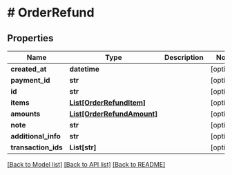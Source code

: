 # # OrderRefund


## Properties 


Name | Type | Description | Notes
------------ | ------------- | ------------- | -------------
**created_at**| **datetime** |   | [optional]
**payment_id**| **str** |   | [optional]
**id**| **str** |   | [optional]
**items**| [**List[OrderRefundItem]**](OrderRefundItem.md) |   | [optional]
**amounts**| [**List[OrderRefundAmount]**](OrderRefundAmount.md) |   | [optional]
**note**| **str** |   | [optional]
**additional_info**| **str** |   | [optional]
**transaction_ids**| **List[str]** |   | [optional]


[[Back to Model list]](../../README.md#models) [[Back to API list]](../../README.md#endpoints) [[Back to README]](../../README.md)

